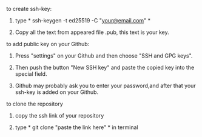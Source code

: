 to create ssh-key:

1.	type * ssh-keygen -t ed25519 -C "your@email.com" *

2.	Copy all the text from appeared file  .pub, this text is your key.


to add public key on your Github:


1.	Press "settings" on your Github and then choose "SSH and GPG keys". 

2. Then push the button "New SSH key" and paste the copied key into the special field.

3. Github may probably ask you to enter your password,and after that your ssh-key is added on your Github.


to clone the repository

1. copy the ssh link of your repository

2. type * git clone "paste the link here" * in terminal

